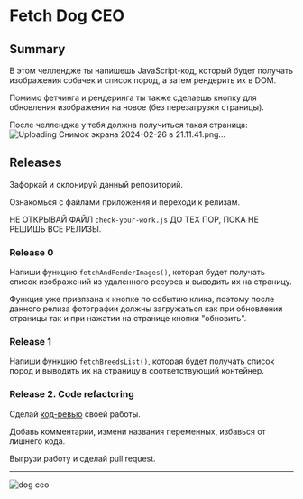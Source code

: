 # Fetch Dog CEO

## Summary

В этом челлендже ты напишешь JavaScript-код, который будет получать изображения собачек и список пород, а затем рендерить их в DOM.

Помимо фетчинга и рендеринга ты также сделаешь кнопку для обновления изображения на новое (без перезагрузки страницы).

После челленджа у тебя должна получиться такая страница: 
![Uploading Снимок экрана 2024-02-26 в 21.11.41.png…]()


## Releases

Зафоркай и склонируй данный репозиторий.

Ознакомься с файлами приложения и переходи к релизам.

НЕ ОТКРЫВАЙ ФАЙЛ `check-your-work.js` ДО ТЕХ ПОР, ПОКА НЕ РЕШИШЬ ВСЕ РЕЛИЗЫ.

### Release 0

Напиши функцию `fetchAndRenderImages()`, которая будет получать список изображений из удаленного ресурса и выводить их на страницу.

Функция уже привязана к кнопке по событию клика, поэтому после данного релиза фотографии должны загружаться как при обновлении страницы так и при нажатии на странице кнопки "обновить".


### Release 1

Напиши функцию `fetchBreedsList()`, которая будет получать список пород и выводить их на страницу в соответствующий контейнер.

### Release 2. Code refactoring

Сделай [код-ревью](https://ru.wikipedia.org/wiki/%D0%9F%D1%80%D0%BE%D1%81%D0%BC%D0%BE%D1%82%D1%80_%D0%BA%D0%BE%D0%B4%D0%B0) своей работы.

Добавь комментарии, измени названия переменных, избавься от лишнего кода.

Выгрузи работу и сделай pull request.

---

![dog ceo](https://dog.ceo/img/dog.jpg)
